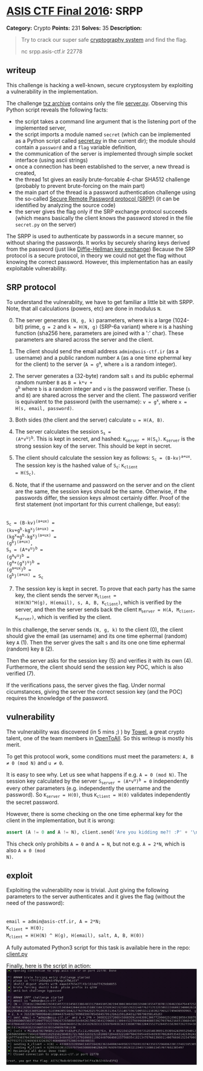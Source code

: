 # [ASIS CTF Final 2016](https://asis-ctf.ir): SRPP

**Category:** Crypto
**Points:** 231
**Solves:** 35
**Description:**

> Try to crack our super safe [cryptography system](http://asis-ctf.ir/tasks/srpp.txz_baa9ec300fd3488a8417fc849a07c2aaf5a26224) and find the flag.
>
> nc srpp.asis-ctf.ir 22778

## writeup

This challenge is hacking a well-known, secure cryptosystem by
exploiting a vulnerability in the implementation.

The challenge [txz archive](./srpp.txz_baa9ec300fd3488a8417fc849a07c2aaf5a26224)
contains only the file [server.py](./server.py). Observing this Python
script reveals the following facts:

* the script takes a command line argument that is the listening port of the implemented server,
* the script imports a module named `secret` (which can be implemented as a Python script called [secret.py](./secret.py) in the current dir); the module should contain a `password` and a `flag` variable definition,
* the communication of the server is implemented through simple socket interface (using ascii strings)
* once a connection has been established to the server, a new thread is created,
* the thread 1st gives an easily brute-forcable 4-char SHA512 challenge (probably to prevent brute-forcing on the main part)
* the main part of the thread is a password authentication challenge using the so-called
[Secure Remote Password protocol (SRPP)](https://en.wikipedia.org/wiki/Secure_Remote_Password_protocol)
(it can be identified by analyzing the source code)
* the server gives the flag only if the SRP exchange protocol succeeds (which means basically the client
knows the password stored in the file `secret.py` on the server)

The SRPP is used to authenticate by passwords in a secure manner, so without sharing the passwords.
It works by securely sharing keys derived from the password
(just like [Diffie-Hellman key exchange](https://en.wikipedia.org/wiki/Diffie%E2%80%93Hellman_key_exchange))
Because the SRP protocol is a secure protocol, in theory we could not get the flag without knowing the correct password.
However, this implementation has an easily exploitable vulnerability.

## SRP protocol

To understand the vulnerablity, we have to get familiar a little bit with SRPP.
Note, that all calculations (powers, etc) are done in modulus `N`.

0. The server generates `(N, g, k)` parameters, where `N` is a large (1024-bit)
prime, `g = 2` and `k = H(N, g)` (SRP-6a variant) where `H` is a hashing
function (sha256 here, parameters are joined with a ':' char).
These parameters are shared across the server and the client.

1. The client should send the email address `admin@asis-ctf.ir` (as
a username) and a public random number `A` (as a one time ephermal
key for the client) to the server (<code>A = g<sup>a</sup></code>, where
`a` is a random integer).

2. The server generates a (32-byte) random salt `s` and its public ephermal
random number `B` as <code>B = k*v + g<sup>b</sup></code> where
`b` is a random integer and `v` is the password verifier.
These (`s` and `B`) are shared across the server and the client.
The password verifier is equivalent to the password (with the username):
<code>v = g<sup>x</sup></code>, where `x = H(s, email, password)`.

3. Both sides (the client and the server) calculate `u = H(A, B)`.

4. The server calculates the session
<code>S<sub>s</sub> = (A*v<sup>u</sup>)<sup>b</sup></code>. This is
kept in secret, and hashed: <code>K<sub>server</sub> = H(S<sub>s</sub>)</code>.
<code>K<sub>server</sub></code> is the strong session key of the server.
This should be kept in secret.

5. The client should calculate the session key as follows:
<code>S<sub>c</sub> = (B-kv)<sup>a+ux</sup></code>. The session
key is the hashed value of <code>S<sub>c</sub></code>:
<code>K<sub>client</sub> = H(S<sub>c</sub>)</code>.

6. Note, that if the username and password on the server
and on the client are the same, the session keys should be the same.
Otherwise, if the passwords differ, the session keys almost
certainly differ. Proof of the first statement (not important
for this current challenge, but easy):
<code>
S<sub>c</sub> = (B-kv)<sup>(a+ux)</sup> =
(kv+g<sup>b</sup>-kg<sup>x</sup>)<sup>(a+ux)</sup> =
(kg<sup>x</sup>+g<sup>b</sup>-kg<sup>x</sup>)<sup>(a+ux)</sup> =
(g<sup>b</sup>)<sup>(a+ux)</sup>,
S<sub>s</sub> = (A*v<sup>u</sup>)<sup>b</sup> =
(g<sup>a</sup>v<sup>u</sup>)<sup>b</sup> =
(g<sup>a</sup>*(g<sup>x</sup>)<sup>u</sup>)<sup>b</sup> =
(g<sup>a+ux</sup>)<sup>b</sup> =
(g<sup>b</sup>)<sup>(a+ux)</sup> = S<sub>c</sub>
</code>

7. The session key is kept in secret. To prove that each
party has the same key, the client sends the server
<code>M<sub>client</sub> = H(H(N)^H(g), H(email), s, A, B, K<sub>client</sub>)</code>,
which is verified by the server, and then the server
sends back the client
<code>M<sub>server</sub> = H(A, M<sub>client</sub>, K<sub>server</sub>)</code>,
which is verified by the client.


In this challenge, the server sends `(N, g, k)` to the client (0), 
the client should give the email (as username) and its one
time ephermal (random) key `A` (1). Then the server gives the
salt `s` and its one one time ephermal (random) key `B` (2).

Then the server asks for the session key (5) and verifies
it with its own (4). Furthermore, the client should send
the session key POC, which is also verified (7).

If the verifications pass, the server gives the flag.
Under normal cicumstances, giving the server the
correct session key (and the POC) requires the knowledge
of the password.

## vulnerability

The vulnerability was discovered (in 5 mins ;) ) by
[Towel](https://twitter.com/0xtowel), a great crypto talent,
one of the team members in [OpenToAll](https://ctftime.org/team/9135).
So this writeup is mostly his merit.

To get this protocol work, some conditions must meet the parameters:
<code>A, B &ne; 0 (mod N)</code> and <code>u &ne; 0</code>.

It is easy to see why. Let us see what happens if e.g. `A = 0 (mod N)`.
The session key calculated by the server
<code>S<sub>server</sub> = (A*v<sup>u</sup>)<sup>b</sup> = 0</code>
independently every other parameters (e.g. independently the username
and the password). So <code>K<sub>server</sub> = H(0)</code>,
thus <code>K<sub>client</sub> = H(0)</code> validates independently
the secret password.

However, there is some checking on the one time ephermal key for
the client in the implementation, but it is wrong:

```python
assert (A != 0 and A != N), client.send('Are you kidding me?! :P' + '\n')
```

This check only prohibits `A = 0` and `A = N`, but not e.g. `A = 2*N`,
which is also <code>A &cong; 0 (mod N)</code>.

## exploit

Exploiting the vulnerability now is trivial. Just giving the following
parameters to the server authenticates and it gives the flag (without the
need of the password):

<code>
email = admin@asis-ctf.ir, A = 2*N;
K<sub>client</sub> = H(0);
M<sub>client</sub> = H(H(N) ^ H(g), H(email), salt, A, B, H(0))
</code>

A fully automated Python3 script for this task
is available here in the repo: [client.py](./client.py)

Finally, here is the script in action:
![exploiting the vuln](./client.png)
